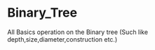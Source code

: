 ﻿# Binary_Tree

All Basics operation on the Binary tree (Such like depth,size,diameter,construction etc.)
